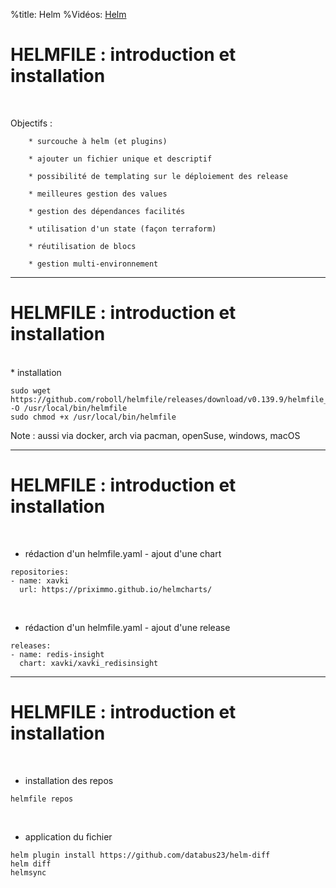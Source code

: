 %title: Helm
%Vidéos: [Helm]()


# HELMFILE : introduction et installation


<br>

Objectifs :

		* surcouche à helm (et plugins)

		* ajouter un fichier unique et descriptif

		* possibilité de templating sur le déploiement des release

		* meilleures gestion des values

		* gestion des dépendances facilités

		* utilisation d'un state (façon terraform)

		* réutilisation de blocs

		* gestion multi-environnement

---------------------------------------------------------------------------------

# HELMFILE : introduction et installation


<br>
* installation

```
sudo wget https://github.com/roboll/helmfile/releases/download/v0.139.9/helmfile_linux_amd64 -O /usr/local/bin/helmfile
sudo chmod +x /usr/local/bin/helmfile
```

Note : aussi via docker, arch via pacman, openSuse, windows, macOS

---------------------------------------------------------------------------------

# HELMFILE : introduction et installation


<br>

* rédaction d'un helmfile.yaml - ajout d'une chart

```
repositories:
- name: xavki
  url: https://priximmo.github.io/helmcharts/
```

<br>

* rédaction d'un helmfile.yaml - ajout d'une release

```
releases:
- name: redis-insight
  chart: xavki/xavki_redisinsight
```

---------------------------------------------------------------------------------

# HELMFILE : introduction et installation


<br>

* installation des repos

```
helmfile repos
```

<br>

* application du fichier 

```
helm plugin install https://github.com/databus23/helm-diff
helm diff
helmsync
```
